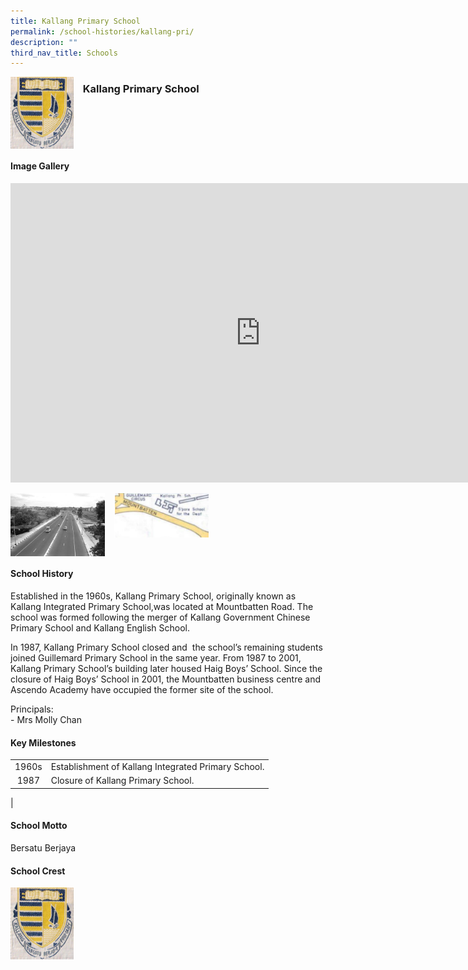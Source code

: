 ```yaml
---
title: Kallang Primary School
permalink: /school-histories/kallang-pri/
description: ""
third_nav_title: Schools
---
```

<img align="left" style="width:20%;margin-right:15px;" src="/images/kallangpri1.png">

### **Kallang Primary School**

<br clear="left">

#### **Image Gallery**
<iframe src="https://docs.google.com/presentation/d/e/2PACX-1vTlxDMp0qoagltx6hjFifbKedjFUPYMmC75Vr6-FeuquuDV-GFx0gPAQDxcYalHexbMJZuy4uRMUe-S/embed?start=false&amp;loop=true&amp;delayms=5000" frameborder="0" width="800" height="479" allowfullscreen="true"></iframe>

<p><a href="/images/kallangpri2.jpg">  
<img align="left" style="width:30%;margin-right:15px;" src="/images/kallangpri2.jpg">
</a></p>

<p><a href="/images/kallangpri3.jpg">  
<img align="left" style="width:30%;margin-right:15px;" src="/images/kallangpri3.jpg">
</a></p>

<br clear="left">

#### **School History**
Established in the 1960s, Kallang Primary School, originally known as Kallang Integrated Primary School,was located at Mountbatten Road. The school was formed following the merger of Kallang Government Chinese Primary School and Kallang English School.  
  
In 1987, Kallang Primary School closed and &nbsp;the school’s remaining students joined Guillemard Primary School in the same year. From 1987 to 2001, Kallang Primary School’s building later housed Haig Boys’ School. Since the closure of Haig Boys’ School in 2001, the Mountbatten business centre and Ascendo Academy have occupied the former site of the school.&nbsp;  
  
Principals:<br>
\- Mrs Molly Chan 

#### **Key Milestones**

|  |  |
|:---:|---|
| 1960s | Establishment of Kallang Integrated Primary School. |
| 1987 | Closure of Kallang Primary School. |
|

#### **School Motto**
Bersatu Berjaya

#### **School Crest**
<img align="left" style="width:20%;margin-right:15px;" src="/images/kallangpri1.png">


<br clear="left">
